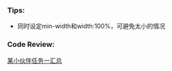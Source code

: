 ### Tips:
* 同时设定min-width和width:100%，可避免太小的情况

### Code Review:
[某小伙伴任务一汇总](http://lcina.me/Baidu_IFE/)
